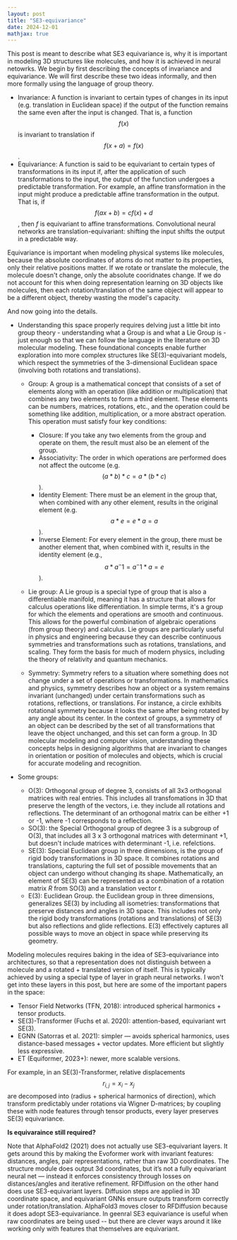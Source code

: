 ```yaml
---
layout: post
title: "SE3-equivariance"
date: 2024-12-01
mathjax: true
---
```



This post is meant to describe what SE3 equivariance is, why it is important in modeling 3D structures like molecules, and how it is achieved in neural netowrks. We begin by first describing the concepts of invariance and equivariance. We will first describe these two ideas informally, and then  more formally using the language of group theory. 

- Invariance: A function is invariant to certain types of changes in its input (e.g. translation in Euclidean space) if the output of the function remains the same even after the input is changed. That is, a function $$f(x)$$ is invariant to translation if $$f(x + a) = f(x)$$.
- Equivariance: A function is said to be equivariant to certain types of transformations in its input if, after the application of such transformations to the input, the output of the function undergoes a predictable transformation. For example, an affine transformation in the input might produce a predictable affine transformation in the output. That is, if $$f(ax + b) = cf(x) + d$$, then $f$ is equivariant to affine transformations. Convolutional neural networks are translation-equivariant: shifting the input shifts the output in a predictable way. 

Equivariance is important when modeling physical systems like molecules, because the absolute coordinates of atoms do not matter to its properties, only their relative positions matter. If we rotate or translate the molecule, the molecule doesn't change, only the absolute cooridnates change. If we do not account for this when doing representation learning on 3D objects like molecules, then each rotation/translation of the same object will appear to be a different object, thereby wasting the model's capacity. 

And now going into the details.

- Understanding this space properly requires delving just a little bit into group theory - understanding what a Group is and what a Lie Group is - just enough so that we can follow the language in the literature on 3D molecular modeling. These foundational concepts enable further exploration into more complex structures like SE(3)-equivariant models, which respect the symmetries of the 3-dimensional Euclidean space (involving both rotations and translations).

  - Group: A group is a mathematical concept that consists of a set of elements along with an operation (like addition or multiplication) that combines any two elements to form a third element. These elements can be numbers, matrices, rotations, etc., and the operation could be something like addition, multiplication, or a more abstract operation. This operation must satisfy four key conditions: 
    - Closure: If you take any two elements from the group and operate on them, the result must also be an element of the group.
    - Associativity: The order in which operations are performed does not affect the outcome (e.g. $$(a * b) * c = a * (b * c)$$).
    - Identity Element: There must be an element in the group that, when combined with any other element, results in the original element (e.g. $$a * e = e * a = a$$).
    - Inverse Element: For every element in the group, there must be another element that, when combined with it, results in the identity element (e.g., $$a * a^-1 = a^-1 * a = e$$).

  - Lie group: A Lie group is a special type of group that is also a differentiable manifold, meaning it has a structure that allows for calculus operations like differentiation. In simple terms, it's a group for which the elements and operations are smooth and continuous. This allows for the powerful combination of algebraic operations (from group theory) and calculus. Lie groups are particularly useful in physics and engineering because they can describe continuous symmetries and transformations such as rotations, translations, and scaling. They form the basis for much of modern physics, including the theory of relativity and quantum mechanics.

  - Symmetry: Symmetry refers to a situation where something does not change under a set of operations or transformations. In mathematics and physics, symmetry describes how an object or a system remains invariant (unchanged) under certain transformations such as rotations, reflections, or translations. For instance, a circle exhibits rotational symmetry because it looks the same after being rotated by any angle about its center. In the context of groups, a symmetry of an object can be described by the set of all transformations that leave the object unchanged, and this set can form a group. In 3D molecular modeling and computer vision, understanding these concepts helps in designing algorithms that are invariant to changes in orientation or position of molecules and objects, which is crucial for accurate modeling and recognition.

- Some groups: 
  - O(3): Orthogonal group of degree 3, consists of all 3x3 orthogonal matrices with real entries. This includes all transfomations in 3D that preserve the length of the vectors, i.e. they include all rotations and reflections. The determinant of an orthogonal matrix can be either +1 or -1, where -1 corresponds to a reflection. 
  - SO(3): the Special Orthogonal group of degree 3 is a subgroup of O(3), that includes all 3 x 3 orthogonal matrices with determinant +1, but doesn't include matrices with determinant -1, i.e. refelctions. 
  - SE(3):  Special Euclidean group in three dimensions, is the group of rigid body transformations in 3D space. It combines rotations and translations, capturing the full set of possible movements that an object can undergo without changing its shape. Mathematically, an element of SE(3) can be represented as a combination of a rotation matrix $R$ from SO(3) and a translation vector $t$.  
  - E(3): Euclidean Group. the Euclidean group in three dimensions, generalizes SE(3) by including all isometries: transformations that preserve distances and angles in 3D space. This includes not only the rigid body transformations (rotations and translations) of SE(3) but also reflections and glide reflections. E(3) effectively captures all possible ways to move an object in space while preserving its geometry.

Modeling molecules requires baking in the idea of SE3-equivariance into architectures, so that a representation does not distinguish between a molecule and a rotated + translated version of itself. This is typically achieved by using a special type of layer in graph neural networks. I won't get into these layers in this post, but here are some of the important papers in the space: 

- Tensor Field Networks (TFN, 2018): introduced spherical harmonics + tensor products.
- SE(3)-Transformer (Fuchs et al. 2020): attention-based, equivariant wrt SE(3).
- EGNN (Satorras et al. 2021): simpler — avoids spherical harmonics, uses distance-based messages + vector updates. More efficient but slightly less expressive.
- ET (Equiformer, 2023+): newer, more scalable versions.

For example, in an SE(3)-Transformer, relative displacements $$r_{i,j} = x_i - x_j$$ are decomposed into (radius + spherical harmonics of direction), which transform predictably under rotations via Wigner D-matrices; by coupling these with node features through tensor products, every layer preserves SE(3) equivariance.


**Is equivaraince still required?**

Note that AlphaFold2 (2021) does not actually use SE3-equivariant layers. It gets around this by making the Evoformer work with invariant features: distances, angles, pair representations, rather than raw 3D coordinates. The structure module does output 3d coordinates, but it’s not a fully equivariant neural net — instead it enforces consistency through losses on distances/angles and iterative refinement. RFDiffusion on the other hand does use SE3-equivariant layers. Diffusion steps are applied in 3D coordinate space, and equivariant GNNs ensure outputs transform correctly under rotation/translation. AlphaFold3 moves closer to RFDiffusion because it does adopt SE3-equivariance. In geenral SE3 equivariance is useful when raw coordinates are being used -- but there are clever ways around it like working only with features that themselves are equivariant. 
